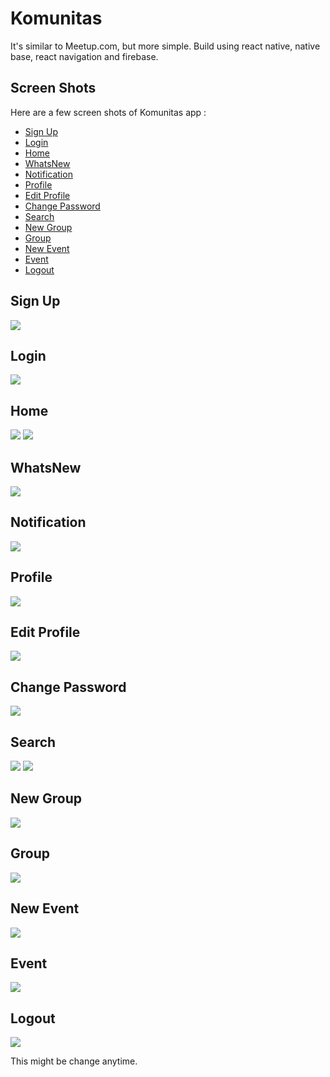 # Komunitas
It's similar to Meetup.com, but more simple. Build using react native, native base, react navigation and firebase.

## Screen Shots

Here are a few screen shots of Komunitas app :

- [Sign Up](#sign-up)
- [Login](#login)
- [Home](#home)
- [WhatsNew](#whatsnew)
- [Notification](#notification)
- [Profile](#profile)
- [Edit Profile](#edit-profile)
- [Change Password](#change-password)
- [Search](#search)
- [New Group](#new-group)
- [Group](#group)
- [New Event](#new-event)
- [Event](#event)
- [Logout](#logout)

## Sign Up

<img src='./docs/images/SignUp.jpg'/>

## Login

<img src='./docs/images/Login.jpg'/>

## Home 

<img src='./docs/images/Home.jpg'/> <img src='./docs/images/HomeCategory.jpg'/>

## WhatsNew 

<img src='./docs/images/WhatsNew.jpg'/>

## Notification

<img src='./docs/images/Notifications.jpg'/>

## Profile

<img src='./docs/images/Profile.jpg'/>

## Edit Profile

<img src='./docs/images/EditProfile.jpg'/>

## Change Password

<img src='./docs/images/ChangePassword.jpg'/>

## Search

<img src='./docs/images/Search.jpg'/> <img src='./docs/images/SearchResult.jpg'/>

## New Group

<img src='./docs/images/NewGroup.jpg'/>

## Group

<img src='./docs/images/Group.jpg'/>

## New Event 

<img src='./docs/images/NewEvent.jpg'/>

## Event

<img src='./docs/images/Event.jpg'/>

## Logout

<img src='./docs/images/Logout.jpg'/>

This might be change anytime. 
